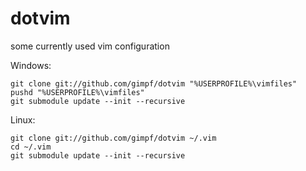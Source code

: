 dotvim
=======

some currently used vim configuration

Windows:

    git clone git://github.com/gimpf/dotvim "%USERPROFILE%\vimfiles"
    pushd "%USERPROFILE%\vimfiles"
    git submodule update --init --recursive

Linux:

    git clone git://github.com/gimpf/dotvim ~/.vim
    cd ~/.vim
    git submodule update --init --recursive

